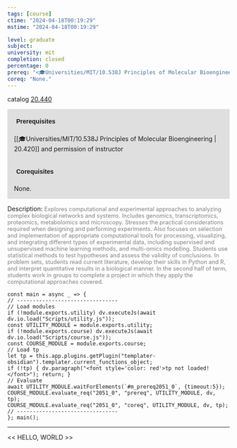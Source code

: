 ```yaml
---
tags: [course]
ctime: "2024-04-18T00:19:29"
mstime: "2024-04-18T00:19:29"

level: graduate
subject: 
university: mit
completion: closed
percentage: 0
prereq: "<🎓Universities/MIT/10.538J Principles of Molecular Bioengineering> and permission of instructor"
coreq: "None."
---
```


catalog [20.440](http://student.mit.edu/catalog/m20a.html#20.440)

<span style="display: block; padding: 15px; background-color: rgb(100, 100, 100, 0.2);"><font id="m_prereq2051_0" style="display: block; font-family: Arial, sans-serif; font-weight: bold; padding: 5px">Prerequisites</font><br><span id="prereq2051_0">[[🎓Universities/MIT/10.538J Principles of Molecular Bioengineering | 20.420]] and permission of instructor</span></span>
<span style="display: block; padding: 15px; background-color: rgb(100, 100, 100, 0.2);"><font id="m_coreq2051_0" style="display: block; font-family: Arial, sans-serif; font-weight: bold; padding: 5px">Corequisites</font><br><span id="coreq2051_0">None.</span></span>

<font style="">Description:</font>
<font style="color: grey; font-size: 0.8rem;">Explores computational and experimental approaches to analyzing complex biological networks and systems. Includes genomics, transcriptomics, proteomics, metabolomics and microscopy. Stresses the practical considerations required when designing and performing experiments. Also focuses on selection and implementation of appropriate computational tools for processing, visualizing, and integrating different types of experimental data, including supervised and unsupervised machine learning methods, and multi-omics modelling. Students use statistical methods to test hypotheses and assess the validity of conclusions. In problem sets, students read current literature, develop their skills in Python and R, and interpret quantitative results in a biological manner. In the second half of term, students work in groups to complete a project in which they apply the computational approaches covered.</font>

```dataviewjs
const main = async _ => {
// --------------------------------
// Load modules
if (!module.exports.utility) dv.executeJs(await dv.io.load("Scripts/utility.js"));
const UTILITY_MODULE = module.exports.utility;
if (!module.exports.course) dv.executeJs(await dv.io.load("Scripts/course.js"));
const COURSE_MODULE = module.exports.course;
// Load tp
let tp = this.app.plugins.getPlugin("templater-obsidian").templater.current_functions_object;
if (!tp) { dv.paragraph("<font style='color: red'>tp not loaded!</font>"); return; }
// Evaluate
await UTILITY_MODULE.waitForElements(`#m_prereq2051_0`, {timeout:5});
COURSE_MODULE.evaluate_req("2051_0", "prereq", UTILITY_MODULE, dv, tp);
COURSE_MODULE.evaluate_req("2051_0", "coreq", UTILITY_MODULE, dv, tp);
// --------------------------------
}; main();
```

---

<< HELLO, WORLD >>
